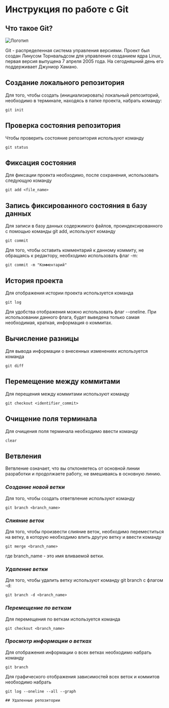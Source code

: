 # **Инструкция по работе с Git**
## **Что такое Git?**
![Логотип](git.jpg)

Git - распределенная система управления версиями. Проект был создан Линусом Торнвальдсом для управления созданием ядра Linux, первая версия выпущена 7 апреля 2005 года. На сегодняшний день его поддерживает Джуниор Хамано.

## **Создание локального репозитория**
Для того, чтобы создать (инициализировать) локальный репозиторий, необходимо в терминале, находясь в папке проекта, набрать команду:

    git init
## **Проверка состояния репозитория**
Чтобы проверить состояние репозитория используют команду

    git status
## **Фиксация состояния**
Для фиксации проекта необходимо, после сохранения, использовать следующую команду

    git add <file_name>
## **Запись фиксированного состояния в базу данных**
Для записи в базу данных содержимого файлов, проиндексированного с помощью команды git add, используют команду

    git commit
Для того, чтобы оставить комментарий к данному коммиту, не обращаясь к редактору, необходимо использовать флаг -m:

    git commit -m "Комментарий"
## **История проекта**
Для отображения истории проекта используется команда

    git log
Для удобства отображения можно использовать флаг --oneline. При использовании данного флага, будет выведена только самая необходимая, краткая, информация о коммитах.
## **Вычисление разницы**
Для вывода информации о внесенных изменениях используется команда

    git diff
## **Перемещение между коммитами**
Для перещения между коммитами используют команду

    git checkout <identifier_commit>
## **Очищение поля терминала**
Для очищения поля терминала необходимо ввести команду

    clear
## **Ветвления**
Ветвление означает, что вы отклоняетесь от основной линии разработки и продолжаете работу, не вмешиваясь в основную линию.
### *Создание новой ветки*
Для того, чтобы создать ответвление используют команду

    git branch <branch_name>
### *Слияние веток*
Для того, чтобы произвести слияние веток, необходимо переместиться на ветку, в которую необходимо влить другую ветку и ввести команду

    git merge <branch_name>
где branch_name - это имя вливаемой ветки.
### *Удаление ветки*
Для того, чтобы удалить ветку используют команду git branch с флагом -d:

    git branch -d <branch_name>
### *Перемещение по веткам*
Для перемещения по веткам используется команда

    git checkout <branch_name>
### *Просмотр информации о ветках*
Для отображения информации о всех ветках необходимо набрать команду

    git branch

Для графического отображения зависимостей всех веток и коммитов необходимо набрать

    git log --oneline --all --graph

    ## Удаленные репозитории
    